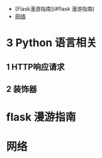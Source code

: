 

- [Flask漫游指南](#flask 漫游指南)
- [网络](#网络)



# 3 Python 语言相关

## 1 HTTP响应请求

## 2 装饰器


# flask 漫游指南
# 网络
